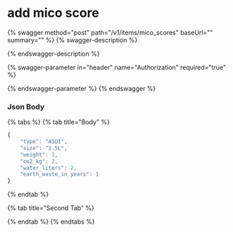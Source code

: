 # add mico score

{% swagger method="post" path="/v1/items/mico_scores" baseUrl="" summary="" %}
{% swagger-description %}

{% endswagger-description %}

{% swagger-parameter in="header" name="Authorization" required="true" %}

{% endswagger-parameter %}
{% endswagger %}

### Json Body

{% tabs %}
{% tab title="Body" %}
```javascript
{
    "type": "ASOI",
    "size": "1.5L",
    "weight": 1,
    "co2_kg": 2,
    "water_liters": 2,
    "earth_waste_in_years": 1
}
```
{% endtab %}

{% tab title="Second Tab" %}

{% endtab %}
{% endtabs %}

